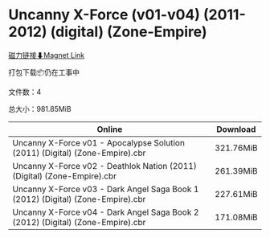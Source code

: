# Uncanny X-Force (v01-v04) (2011-2012) (digital) (Zone-Empire)

[磁力链接⬇Magnet Link](magnet:?xt=urn:btih:1a0018cb2ba824a34f7f14f0d45b81801133c3f3&dn=Uncanny%20X-Force%20%28v01-v04%29%20%282011-2012%29%20%28digital%29%20%28Zone-Empire%29)

打包下载📦仍在工事中

文件数：4

总大小：981.85MiB

Online | Download
--- | ---
Uncanny X-Force v01 - Apocalypse Solution (2011) (Digital) (Zone-Empire).cbr | 321.76MiB
Uncanny X-Force v02 - Deathlok Nation (2011) (Digital) (Zone-Empire).cbr | 261.39MiB
Uncanny X-Force v03 - Dark Angel Saga Book 1 (2012) (Digital) (Zone-Empire).cbr | 227.61MiB
Uncanny X-Force v04 - Dark Angel Saga Book 2 (2012) (Digital) (Zone-Empire).cbr | 171.08MiB